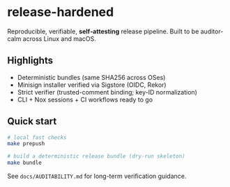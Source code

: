 # release-hardened

Reproducible, verifiable, **self‑attesting** release pipeline.
Built to be auditor-calm across Linux and macOS.

## Highlights

- Deterministic bundles (same SHA256 across OSes)
- Minisign installer verified via Sigstore (OIDC, Rekor)
- Strict verifier (trusted-comment binding; key-ID normalization)
- CLI + Nox sessions + CI workflows ready to go

## Quick start

```bash
# local fast checks
make prepush

# build a deterministic release bundle (dry-run skeleton)
make bundle
```

See `docs/AUDITABILITY.md` for long-term verification guidance.
